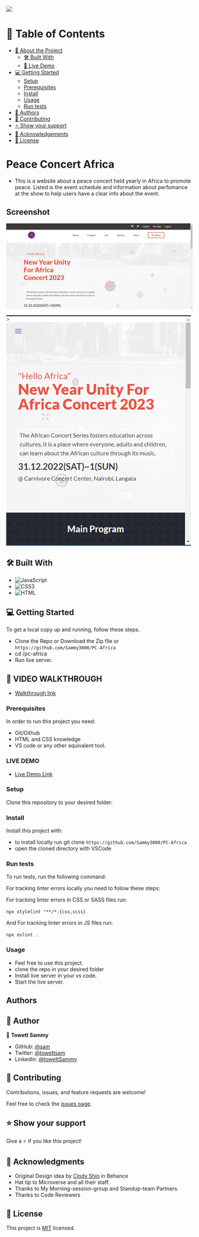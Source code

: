 <a name="readme-top"></a>

<!--
HOW TO USE:
This is an example of how you may give instructions on setting up your project locally.

Modify this file to match your project and remove sections that don't apply.

REQUIRED SECTIONS:
- Table of Contents
- About the Project
  - Built With
  - Live Demo
- Getting Started
- Authors
- Future Features
- Contributing
- Show your support
- Acknowledgements
- License

<!-- TABLE OF CONTENTS -->

![](https://img.shields.io/badge/Microverse-blueviolet)

# 📗 Table of Contents

- [📖 About the Project](#about-project)
  - [🛠 Built With](#built-with)
  - [🚀 Live Demo](#live-demo)
- [💻 Getting Started](#getting-started)
  - [Setup](#setup)
  - [Prerequisites](#prerequisites)
  - [Install](#install)
  - [Usage](#usage)
  - [Run tests](#run-tests)
- [👥 Authors](#authors)
- [🤝 Contributing](#contributing)
- [⭐️ Show your support](#support)
- [🙏 Acknowledgements](#acknowledgements)
- [📝 License](#license)

<!-- PROJECT DESCRIPTION -->

# Peace Concert Africa <a name="about-project"></a>

- This is a website about a peace concert held yearly in Africa to promote peace. Listed is the event schedule and information about perfomance at the show to help users have a clear info about the event.

## Screenshot

![](./src/images/peace.PNG)

![](./src/images/peace-mobile.PNG)

## 🛠 Built With <a name="built-with"></a>

- ![JavaScript](https://img.shields.io/badge/-JavaScript-000000?style=flat&logo=javascript)
- ![CSS3](https://img.shields.io/badge/-CSS3-000000?style=flat&logo=css3&logoColor=ffffff&labelColor=1572B6)
- ![HTML](https://img.shields.io/badge/-HTML-000000?style=flat&logo=html)

## 💻 Getting Started <a name="getting-started"></a>

To get a local copy up and running, follow these steps.

- Clone the Repo or Download the Zip file or `https://github.com/Sammy3000/PC-Africa`
- cd /pc-africa
- Run live server.

<!-- VIDEO WALKTHROUGH -->

## 🚀 VIDEO WALKTHROUGH <a name="live-demo"></a>

- [Walkthrough link](https://www.loom.com/share/a9cd37b9378a461c8266ea36d4a95faa)

### Prerequisites

In order to run this project you need:

- Git/Github
- HTML and CSS knowledge
- VS code or any other equivalent tool.

 <!-- LIVE DEMO -->

### LIVE DEMO

- [Live Demo Link](https://sammy3000.github.io/PC-Africa/)

### Setup

Clone this repository to your desired folder:

<!--
Example commands:

```sh
  cd my-folder
  git clone git@github.com:myaccount/my-project.git
```
--->

### Install

Install this project with:

- to install locally run git clone `https://github.com/Sammy3000/PC-Africa`
- open the cloned directory with VSCode

### Run tests

To run tests, run the following command:

For tracking linter errors locally you need to follow these steps:

For tracking linter errors in CSS or SASS files run:

`npx stylelint "**/*.{css,scss}`

And For tracking linter errors in JS files run:

`npx eslint .`

### Usage

- Feel free to use this project.
- clone the repo in your desired folder
- Install live server in your vs code.
- Start the live server.

<!-- AUTHORS -->

## Authors

## 👥 Author <a name="author"></a>

👤 **Towett Sammy**

- GitHub: [@sam](https://github.com/Sammy3000)
- Twitter: [@towettsam](https://twitter.com/sammy15375658)
- LinkedIn: [@towettSammy](https://www.linkedin.com/in/towett-sammy-43476024a/)

<!-- CONTRIBUTING -->

## 🤝 Contributing <a name="contributing"></a>

Contributions, issues, and feature requests are welcome!

Feel free to check the [issues page](../../issues/).

<!-- SUPPORT -->

## ⭐️ Show your support <a name="support"></a>

Give a ⭐️ if you like this project!

<!-- ACKNOWLEDGEMENTS -->

## 🙏 Acknowledgments <a name="acknowledgements"></a>

- Original Design idea by [Cindy Shin](https://www.behance.net/adagio07) in Behance
- Hat tip to Microverse and all their staff.
- Thanks to My Morning-session-group and Standup-team Partners.
- Thanks to Code Reviewers

## 📝 License <a name="license"></a>

This project is [MIT](./LICENSE) licensed.
